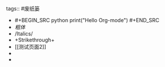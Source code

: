 tags:: #废纸篓

- #+BEGIN_SRC python
  print("Hello Org-mode")
  #+END_SRC
- *粗体*
- /Italics/
- +Strikethrough+
- [[测试页面2]]
-
-